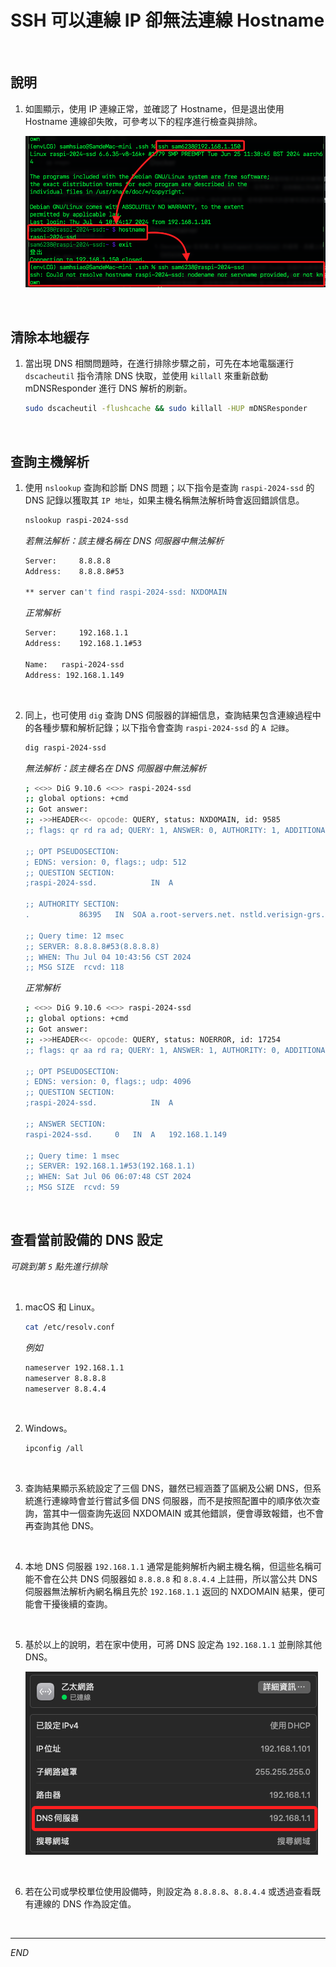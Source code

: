 # SSH 可以連線 IP 卻無法連線 Hostname

<br>

## 說明

1. 如圖顯示，使用 IP 連線正常，並確認了 Hostname，但是退出使用 Hostname 連線卻失敗，可參考以下的程序進行檢查與排除。

    ![](images/img_23.png)

<br>

## 清除本地緩存

1. 當出現 DNS 相關問題時，在進行排除步驟之前，可先在本地電腦運行 `dscacheutil` 指令清除 DNS 快取，並使用 `killall` 來重新啟動 mDNSResponder 進行 DNS 解析的刷新。

    ```bash
    sudo dscacheutil -flushcache && sudo killall -HUP mDNSResponder
    ```

<br>

## 查詢主機解析

1. 使用 `nslookup` 查詢和診斷 DNS 問題；以下指令是查詢 `raspi-2024-ssd` 的 DNS 記錄以獲取其 `IP 地址`，如果主機名稱無法解析時會返回錯誤信息。

    ```bash
    nslookup raspi-2024-ssd
    ```

    _若無法解析：該主機名稱在 DNS 伺服器中無法解析_

    ```bash
    Server:		8.8.8.8
    Address:	8.8.8.8#53

    ** server can't find raspi-2024-ssd: NXDOMAIN
    ```

    _正常解析_

    ```bash
    Server:		192.168.1.1
    Address:	192.168.1.1#53

    Name:	raspi-2024-ssd
    Address: 192.168.1.149
    ```

<br>

2. 同上，也可使用 `dig` 查詢 DNS 伺服器的詳細信息，查詢結果包含連線過程中的各種步驟和解析記錄；以下指令會查詢 `raspi-2024-ssd` 的 `A 記錄`。

    ```bash
    dig raspi-2024-ssd
    ```

    _無法解析：該主機名在 DNS 伺服器中無法解析_

    ```bash
    ; <<>> DiG 9.10.6 <<>> raspi-2024-ssd
    ;; global options: +cmd
    ;; Got answer:
    ;; ->>HEADER<<- opcode: QUERY, status: NXDOMAIN, id: 9585
    ;; flags: qr rd ra ad; QUERY: 1, ANSWER: 0, AUTHORITY: 1, ADDITIONAL: 1

    ;; OPT PSEUDOSECTION:
    ; EDNS: version: 0, flags:; udp: 512
    ;; QUESTION SECTION:
    ;raspi-2024-ssd.			IN	A

    ;; AUTHORITY SECTION:
    .			86395	IN	SOA	a.root-servers.net. nstld.verisign-grs.com. 2024070302 1800 900 604800 86400

    ;; Query time: 12 msec
    ;; SERVER: 8.8.8.8#53(8.8.8.8)
    ;; WHEN: Thu Jul 04 10:43:56 CST 2024
    ;; MSG SIZE  rcvd: 118
    ```

    _正常解析_

    ```bash
    ; <<>> DiG 9.10.6 <<>> raspi-2024-ssd
    ;; global options: +cmd
    ;; Got answer:
    ;; ->>HEADER<<- opcode: QUERY, status: NOERROR, id: 17254
    ;; flags: qr aa rd ra; QUERY: 1, ANSWER: 1, AUTHORITY: 0, ADDITIONAL: 1

    ;; OPT PSEUDOSECTION:
    ; EDNS: version: 0, flags:; udp: 4096
    ;; QUESTION SECTION:
    ;raspi-2024-ssd.			IN	A

    ;; ANSWER SECTION:
    raspi-2024-ssd.		0	IN	A	192.168.1.149

    ;; Query time: 1 msec
    ;; SERVER: 192.168.1.1#53(192.168.1.1)
    ;; WHEN: Sat Jul 06 06:07:48 CST 2024
    ;; MSG SIZE  rcvd: 59
    ```

<br>

## 查看當前設備的 DNS 設定

_可跳到第 `5` 點先進行排除_

<br>

1. macOS 和 Linux。

    ```bash
    cat /etc/resolv.conf
    ```

    _例如_

    ```bash
    nameserver 192.168.1.1
    nameserver 8.8.8.8
    nameserver 8.8.4.4
    ```

<br>

2. Windows。

    ```bash
    ipconfig /all
    ```

<br>

3. 查詢結果顯示系統設定了三個 DNS，雖然已經涵蓋了區網及公網 DNS，但系統進行連線時會並行嘗試多個 DNS 伺服器，而不是按照配置中的順序依次查詢，當其中一個查詢先返回 NXDOMAIN 或其他錯誤，便會導致報錯，也不會再查詢其他 DNS。

<br>

4. 本地 DNS 伺服器 `192.168.1.1` 通常是能夠解析內網主機名稱，但這些名稱可能不會在公共 DNS 伺服器如 `8.8.8.8` 和 `8.8.4.4` 上註冊，所以當公共 DNS 伺服器無法解析內網名稱且先於 `192.168.1.1` 返回的 NXDOMAIN 結果，便可能會干擾後續的查詢。

<br>

5. 基於以上的說明，若在家中使用，可將 DNS 設定為 `192.168.1.1` 並刪除其他 DNS。

    ![](images/img_24.png)

<br>

6. 若在公司或學校單位使用設備時，則設定為 `8.8.8.8`、`8.8.4.4` 或透過查看既有連線的 DNS 作為設定值。


<br>

___

_END_